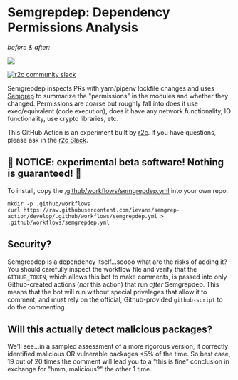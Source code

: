 # Semgrepdep: Dependency Permissions Analysis

_before & after:_

<img src="https://user-images.githubusercontent.com/409041/103381095-c7b68e80-4ab8-11eb-8736-9fb9e22f287c.png" />

[![r2c community slack](https://img.shields.io/badge/r2c_slack-join-brightgreen?style=for-the-badge&logo=slack&labelColor=4A154B)](https://join.slack.com/t/r2c-community/shared_invite/enQtNjU0NDYzMjAwODY4LWE3NTg1MGNhYTAwMzk5ZGRhMjQ2MzVhNGJiZjI1ZWQ0NjQ2YWI4ZGY3OGViMGJjNzA4ODQ3MjEzOWExNjZlNTA)

Semgrepdep inspects PRs with yarn/pipenv lockfile changes and uses [Semgrep](https://semgrep.dev) to summarize the "permissions" in the modules and whether they changed. Permissions are coarse but roughly fall into does it use exec/equivalent (code execution), does it have any network functionality, IO functionality, use crypto libraries, etc.

This GitHub Action is an experiment built by [r2c](https://r2c.dev). If you have questions, please ask in the [r2c Slack](https://r2c.dev/slack).

## 🚨 NOTICE: experimental beta software! Nothing is guaranteed! 🚨 

To install, copy the [.github/workflows/semgrepdep.yml](.github/workflows/semgrepdep.yml) into your own repo:

    mkdir -p .github/workflows
    curl https://raw.githubusercontent.com/ievans/semgrep-action/develop/.github/workflows/semgrepdep.yml > .github/workflows/semgrepdep.yml

## Security?

Semgrepdep is a dependency itself...soooo what are the risks of adding it? You should carefully inspect the workflow file and verify that the `GITHUB_TOKEN`, which allows this bot to make comments, is passed into only Github-created actions (*not* this action) that run *after* Semgrepdep. This means that the bot will run without special priveleges that allow it to comment, and must rely on the official, Github-provided `github-script` to do the commenting.

## Will this actually detect malicious packages? 

We'll see...in a sampled assessment of a more rigorous version, it correctly identified malicious OR vulnerable packages <5% of the time. So best case, 19 out of 20 times the comment will lead you to a “this is fine” conclusion in exchange for "hmm, malicious?" the other 1 time.
